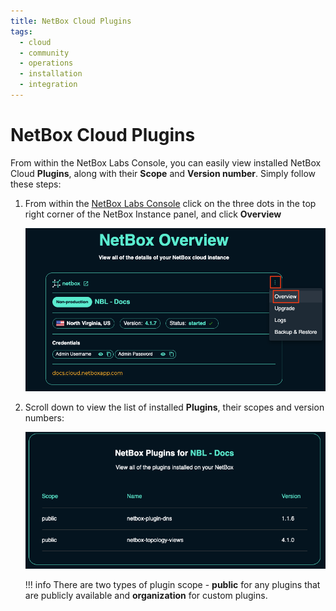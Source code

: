 ```yaml
---
title: NetBox Cloud Plugins
tags:
  - cloud
  - community
  - operations
  - installation
  - integration
---
```


# NetBox Cloud Plugins

From within the NetBox Labs Console, you can easily view installed NetBox Cloud **Plugins**, along with their **Scope** and **Version number**. Simply follow these steps: 

1. From within the [NetBox Labs Console](https://console.netboxlabs.com) click on the three dots in the top right corner of the NetBox Instance panel, and click **Overview**   

    ![netbox cloud plugins](../images/console/netbox-cloud-plugins_1.png)

2. Scroll down to view the list of installed **Plugins**, their scopes and version numbers:

    ![netbox cloud plugins](../images/console/netbox-cloud-plugins_2.png)

    !!! info
        There are two types of plugin scope - **public** for any plugins that are publicly available and **organization** for custom plugins.
